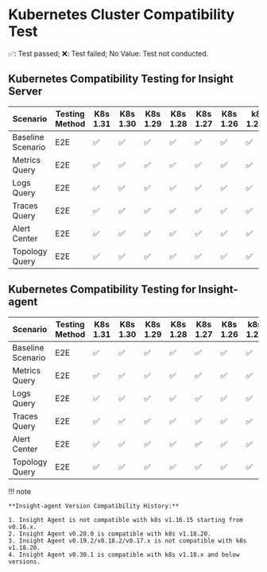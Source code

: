 # Kubernetes Cluster Compatibility Test

✅: Test passed; ❌: Test failed; No Value: Test not conducted. 

## Kubernetes Compatibility Testing for Insight Server

| Scenario | Testing Method | K8s 1.31 | K8s 1.30 | K8s 1.29 | K8s 1.28 | K8s 1.27 | K8s 1.26 | k8s 1.25.0 | k8s 1.24 | k8s 1.23 | k8s 1.22 | Notes |
| ------------ | ---------------- | --------- | --------- | --------- | --------- | --------- | --------- | --------- | --------- | --------- |--------- |--------- |
| Baseline Scenario  | E2E | ✅ | ✅ | ✅ | ✅ | ✅ | ✅ | ✅ | ✅ | ✅ | ✅ |
| Metrics Query | E2E | ✅ | ✅ | ✅ | ✅ | ✅ | ✅ | ✅ | ✅ | ✅ | ✅ |
| Logs Query | E2E | ✅ | ✅ | ✅ | ✅ | ✅ | ✅ | ✅ | ✅ | ✅ | ✅ |
| Traces Query | E2E | ✅ | ✅ | ✅ | ✅ | ✅ | ✅ | ✅ | ✅ | ✅ | ✅ |
| Alert Center  | E2E | ✅ | ✅ | ✅ | ✅ | ✅ | ✅ | ✅ | ✅ | ✅ | ✅ |
| Topology Query  | E2E | ✅ | ✅ | ✅ | ✅ | ✅ | ✅ | ✅ | ✅ | ✅ | ✅ |

## Kubernetes Compatibility Testing for Insight-agent

| Scenario | Testing Method | K8s 1.31 | K8s 1.30 | K8s 1.29 | K8s 1.28 | K8s 1.27 | K8s 1.26 | k8s 1.25 | k8s 1.24 | k8s 1.23 | k8s 1.22 | k8s 1.21 | k8s 1.20 | k8s 1.19 | k8s 1.18 | k8s 1.17 | k8s 1.16 | Notes |
| ------------ | ------------------------ | ---------------- | --------- | --------- | --------- | --------- | --------- | --------- | --------- | --------- | --------- |--------- |--------- |--------- |--------- |--------- |--------- |--------- |
| Baseline Scenario | E2E | ✅ | ✅ | ✅ | ✅ | ✅ | ✅ | ✅ | ✅ | ✅ | ✅ | ✅ | ✅ | ✅ | ❌ | ❌ | ❌ |
| Metrics Query | E2E | ✅ | ✅ | ✅ | ✅ | ✅ | ✅ | ✅ | ✅ | ✅ | ✅ | ✅ | ✅ | ✅ | ❌ | ❌ | ❌ |
| Logs Query | E2E | ✅ | ✅ | ✅ | ✅ | ✅ | ✅ | ✅ | ✅ | ✅ | ✅ | ✅ | ✅ | ✅ | ❌ | ❌ | ❌ |
| Traces Query | E2E | ✅ | ✅ | ✅ | ✅ | ✅ | ✅ | ✅ | ✅ | ✅ | ✅ | ✅ | ✅ | ✅ | ❌ | ❌ | ❌ |
| Alert Center | E2E | ✅ | ✅ | ✅ | ✅ | ✅ | ✅ | ✅ | ✅ | ✅ | ✅ | ✅ | ✅ | ✅ | ❌ | ❌ | ❌ |
| Topology Query | E2E | ✅ | ✅ | ✅ | ✅ | ✅ | ✅ | ✅ | ✅ | ✅ | ✅ | ✅ | ✅ | ✅ | ❌ | ❌ | ❌ |

!!! note

    **Insight-agent Version Compatibility History:**

    1. Insight Agent is not compatible with k8s v1.16.15 starting from v0.16.x.
    2. Insight Agent v0.20.0 is compatible with k8s v1.18.20.
    3. Insight Agent v0.19.2/v0.18.2/v0.17.x is not compatible with k8s v1.18.20.
    4. Insight Agent v0.30.1 is compatible with k8s v1.18.x and below versions.


